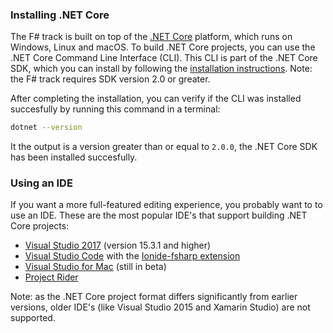### Installing .NET Core

The F# track is built on top of the [.NET Core](https://www.microsoft.com/net/core/platform) platform, which runs on Windows, Linux and macOS. To build .NET Core projects, you can use the .NET Core Command Line Interface (CLI). This CLI is part of the .NET Core SDK, which you can install by following the [installation instructions](https://www.microsoft.com/net/download/core). Note: the F# track requires SDK version 2.0 or greater.

After completing the installation, you can verify if the CLI was installed succesfully by running this command in a terminal:

```bash
dotnet --version
```

It the output is a version greater than or equal to `2.0.0`, the .NET Core SDK has been installed succesfully.

### Using an IDE

If you want a more full-featured editing experience, you probably want to to use an IDE. These are the most popular IDE's that support building .NET Core projects:

* [Visual Studio 2017](https://www.visualstudio.com/downloads/) (version 15.3.1 and higher)
* [Visual Studio Code](https://code.visualstudio.com/download) with the [Ionide-fsharp extension](https://marketplace.visualstudio.com/items?itemName=Ionide.Ionide-fsharp)
* [Visual Studio for Mac](https://www.visualstudio.com/vs/visual-studio-mac/) (still in beta)
* [Project Rider](https://www.jetbrains.com/rider/download/)

Note: as the .NET Core project format differs significantly from earlier versions, older IDE's (like Visual Studio 2015 and Xamarin Studio) are not supported.